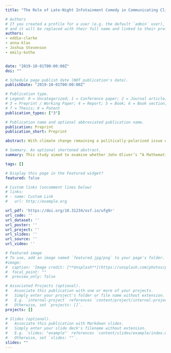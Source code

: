 ```yaml
---
title: "The Role of Late-Night Infotainment Comedy in Communicating Climate Change Consensus"

# Authors
# If you created a profile for a user (e.g. the default `admin` user), write the username (folder name) here 
# and it will be replaced with their full name and linked to their profile.
authors:
- eddie-clarke
- anna-klas
- Joshua Stevenson
- emily-kothe


date: "2019-10-01T00:00:00Z"
doi: ""

# Schedule page publish date (NOT publication's date).
publishDate: "2019-10-01T00:00:00Z"

# Publication type.
# Legend: 0 = Uncategorized; 1 = Conference paper; 2 = Journal article;
# 3 = Preprint / Working Paper; 4 = Report; 5 = Book; 6 = Book section;
# 7 = Thesis; 8 = Patent
publication_types: ["3"]

# Publication name and optional abbreviated publication name.
publication: Preprint
publication_short: Preprint

abstract: With climate change remaining a politically-polarised issue within the United States, successfully communicating the scientific consensus on climate change across the political spectrum has become increasingly important. However, despite political infotainment television programs (e.g. comedian John Oliver’s Last Week Tonight) often acting as a primary source of political news for many, no research has investigated the impact this media content has in changing climate policy support and pro-climate action intentions among conservatives relative to liberals. This study therefore aimed to examine whether John Oliver’s “A Mathematically Representative Climate Change Debate” clip on his program Last Week Tonight polarised or depolarised audiences on climate policy support and behavioural intentions. One hundred and fifty-nine participants, recruited via Amazon MTurk (94 female, 64 male, one gender unspecified, Mage = 51.07, SDage = 16.35, range = 18-76 years), were presented with either John Oliver’s climate change consensus clip, or a humorous video unrelated to climate change (A Last Week Tonight clip on “regifting”). As expected, liberals were more likely than conservatives to support mitigation and adaptation policies, and to intend to engage in climate action behaviours, regardless of the clip viewed. Additionally, no moderation effect of political orientation was found on mitigation policy support. However, findings suggest that this clip may result in hyperpolarisation on support for adaptation policies and increase climate action intentions relative to the unrelated clip in liberal-leaning participants. Implications of these findings for communication on polarised issues are discussed..

# Summary. An optional shortened abstract.
summary: This study aimed to examine whether John Oliver’s “A Mathematically Representative Climate Change Debate” clip on his program Last Week Tonight polarised or depolarised audiences on climate policy support and behavioural intentions.  

tags: []

# Display this page in the Featured widget?
featured: false

# Custom links (uncomment lines below)
# links:
# - name: Custom Link
#   url: http://example.org

url_pdf: 'https://doi.org/10.31234/osf.io/ufg9r'
url_code: ''
url_dataset: ''
url_poster: ''
url_project: ''
url_slides: ''
url_source: ''
url_video: ''

# Featured image
# To use, add an image named `featured.jpg/png` to your page's folder. 
#image:
#  caption: 'Image credit: [**Unsplash**](https://unsplash.com/photos/pLCdAaMFLTE)'
#  focal_point: ""
#  preview_only: false

# Associated Projects (optional).
#   Associate this publication with one or more of your projects.
#   Simply enter your project's folder or file name without extension.
#   E.g. `internal-project` references `content/project/internal-project/index.md`.
#   Otherwise, set `projects: []`.
projects: []

# Slides (optional).
#   Associate this publication with Markdown slides.
#   Simply enter your slide deck's filename without extension.
#   E.g. `slides: "example"` references `content/slides/example/index.md`.
#   Otherwise, set `slides: ""`.
slides: ""
---
```

